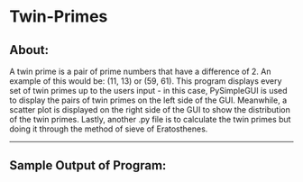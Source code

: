 # Twin-Primes

## About:
A twin prime is a pair of prime numbers that have a difference of 2. An example of this would be: (11, 13) or (59, 61).
This program displays every set of twin primes up to the users input - in this case, PySimpleGUI is used to display the
pairs of twin primes on the left side of the GUI. Meanwhile, a scatter plot is displayed on the right side of
the GUI to show the distribution of the twin primes. Lastly, another .py file is to calculate the twin primes but doing it
through the method of sieve of Eratosthenes.
___
## Sample Output of Program:
